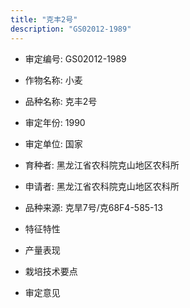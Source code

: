 ```yaml
---
title: "克丰2号"
description: "GS02012-1989"
---
```

* 审定编号:  GS02012-1989

*  作物名称:  小麦

*  品种名称:  克丰2号

*  审定年份:  1990

*  审定单位:  国家

* 育种者:  黑龙江省农科院克山地区农科所

*  申请者:  黑龙江省农科院克山地区农科所

*  品种来源:  克旱7号/克68F4-585-13

*  特征特性


*  产量表现


*  栽培技术要点


*  审定意见

